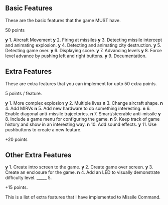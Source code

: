 
## Basic Features 

These are the basic features that the game MUST have.

50 points 

__y__ 1. Aircraft Movement
__y__ 2. Firing at missiles
__y__ 3. Detecting missile intercept and animating explosion.
__y__ 4. Detecting and animating city destruction.
__y__ 5. Detecting game over.
__y__ 6. Displaying score.
__y__ 7. Advancing levels
__y__ 8. Force level advance by pushing left and right buttons.
__y__ 9. Documentation.


## Extra Features

These are extra features that you can implement for upto 50 extra points.

5 points / feature.

__y__ 1. More complex explosion
__y__ 2. Multiple lives
__n__ 3. Change aircraft shape.
__n__ 4. Add MIRVs
__n__ 5. Add new hardware to do something interesting.
__n__ 6. Enable diagonal anti-missile trajectories.
__n__ 7. Smart/steerable anti-missile
__y__ 8. Include a game menu for configuring the game.
__n__ 9. Keep track of game history and show in an interesting way.
__n__ 10. Add sound effects.
__y__ 11. Use pushbuttons to create a new feature.


+20 points


## Other Extra Features

__y__ 1. Create intro screen to the game.
__y__ 2. Create game over screen.
__y__ 3. Create an enclosure for the game.
__n__ 4. Add an LED to visually demonstrate difficulty level.
_____ 5. 


+15 points.

This is a list of extra features that I have implemented to Missile Command.
